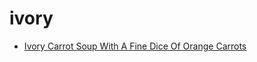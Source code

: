 # ivory

 * [Ivory Carrot Soup With A Fine Dice Of Orange Carrots](../index/i/ivory-carrot-soup-with-a-fine-dice-of-orange-carrots-51153210.json)
